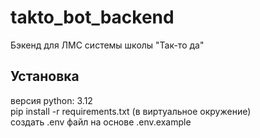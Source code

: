 # takto_bot_backend
Бэкенд для ЛМС системы школы "Так-то да"

## Установка
версия python: 3.12 \
pip install -r requirements.txt (в виртуальное окружение) \
создать .env файл на основе .env.example
